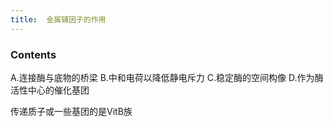 ```yaml
---
title:  金属辅因子的作用
--- 
```


### Contents
A.连接酶与底物的桥梁
B.中和电荷以降低静电斥力
C.稳定酶的空间构像
D.作为酶活性中心的催化基团

传递质子或一些基团的是VitB族

